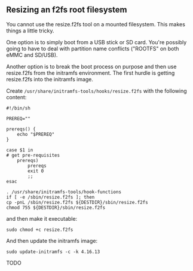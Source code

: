 ## Resizing an f2fs root filesystem
You cannot use the resize.f2fs tool on a mounted filesystem.  This makes things
a little tricky.

One option is to simply boot from a USB stick or SD card.  You're possibly going
to have to deal with partition name conflicts ("ROOTFS" on both eMMC and
SD/USB).

Another option is to break the boot process on purpose and then use resize.f2fs
from the initramfs environment.  The first hurdle is getting resize.f2fs into
the initramfs image.

Create `/usr/share/initramfs-tools/hooks/resize.f2fs` with the following
content:
```
#!/bin/sh

PREREQ=""

prereqs() {
	echo "$PREREQ"
}

case $1 in
# get pre-requisites
	prereqs)
		prereqs
		exit 0
		;;
esac

. /usr/share/initramfs-tools/hook-functions
if [ -e /sbin/resize.f2fs ]; then
cp -pnL /sbin/resize.f2fs ${DESTDIR}/sbin/resize.f2fs
chmod 755 ${DESTDIR}/sbin/resize.f2fs
```
and then make it executable:
```
sudo chmod +c resize.f2fs
```

And then update the initramfs image:
```
sudo update-initramfs -c -k 4.16.13
```

TODO
